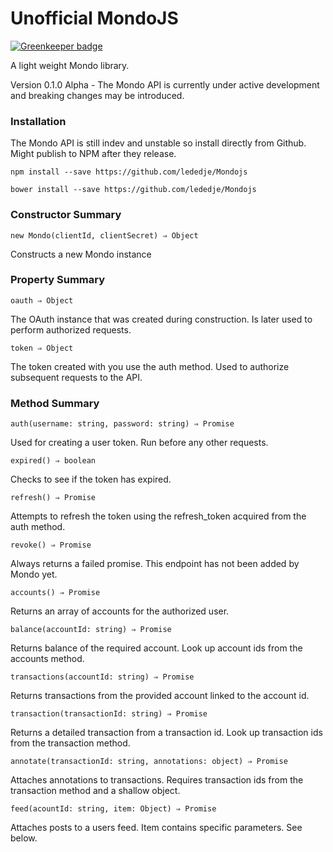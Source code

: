 # Unofficial MondoJS

[![Greenkeeper badge](https://badges.greenkeeper.io/lededje/Mondojs.svg)](https://greenkeeper.io/)

A light weight Mondo library.

Version 0.1.0 Alpha - The Mondo API is currently under active development and breaking changes may be introduced.

### Installation

The Mondo API is still indev and unstable so install directly from Github. Might publish to NPM after they release.

`npm install --save https://github.com/lededje/Mondojs`

`bower install --save https://github.com/lededje/Mondojs`

### Constructor Summary

`new Mondo(clientId, clientSecret) ⇒ Object`

Constructs a new Mondo instance

### Property Summary

`oauth ⇒ Object`

The OAuth instance that was created during construction. Is later used to perform authorized requests.

`token ⇒ Object`

The token created with you use the auth method. Used to authorize subsequent requests to the API.

### Method Summary

`auth(username: string, password: string) ⇒ Promise`

Used for creating a user token. Run before any other requests.

`expired() ⇒ boolean`

Checks to see if the token has expired.

`refresh() ⇒ Promise`

Attempts to refresh the token using the refresh_token acquired from the auth method.

`revoke() ⇒ Promise`

Always returns a failed promise. This endpoint has not been added by Mondo yet.

`accounts() ⇒ Promise`

Returns an array of accounts for the authorized user.

`balance(accountId: string) ⇒ Promise`

Returns balance of the required account. Look up account ids from the accounts method.

`transactions(accountId: string) ⇒ Promise`

Returns transactions from the provided account linked to the account id.

`transaction(transactionId: string) ⇒ Promise`

Returns a detailed transaction from a transaction id. Look up transaction ids from the transaction method.

`annotate(transactionId: string, annotations: object) ⇒ Promise`

Attaches annotations to transactions. Requires transaction ids from the transaction method and a shallow object.


`feed(acountId: string, item: Object) ⇒ Promise`

Attaches posts to a users feed. Item contains specific parameters. See below.